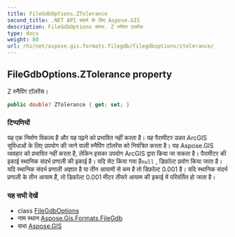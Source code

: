 ```yaml
---
title: FileGdbOptions.ZTolerance
second_title: .NET API संदर्भ के लिए Aspose.GIS
description: FileGdbOptions संपत्त. Z स्नैपंग टलरेंस
type: docs
weight: 80
url: /hi/net/aspose.gis.formats.filegdb/filegdboptions/ztolerance/
---
```

## FileGdbOptions.ZTolerance property

Z स्नैपिंग टॉलरेंस।

```csharp
public double? ZTolerance { get; set; }
```

### टिप्पणियों

यह एक निर्माण विकल्प है और यह पढ़ने को प्रभावित नहीं करता है। यह पैरामीटर उन्नत ArcGIS सुविधाओं के लिए उपयोग की जाने वाली स्नैपिंग टॉलरेंस को नियंत्रित करता है। यह Aspose.GIS व्यवहार को प्रभावित नहीं करता है, लेकिन इसका उपयोग ArcGIS द्वारा किया जा सकता है। पैरामीटर की इकाई स्थानिक संदर्भ प्रणाली की इकाई है। यदि सेट किया गया है`null` , डिफ़ॉल्ट प्रयोग किया जाता है। यदि स्थानिक संदर्भ प्रणाली अज्ञात है या तीन आयामों से कम है तो डिफ़ॉल्ट 0.001 है। यदि स्थानिक संदर्भ प्रणाली के तीन आयाम हैं, तो डिफ़ॉल्ट 0.001 मीटर तीसरे आयाम की इकाई में परिवर्तित हो जाता है।

### यह सभी देखें

* class [FileGdbOptions](../)
* नाम स्थान [Aspose.Gis.Formats.FileGdb](../../filegdboptions/)
* सभा [Aspose.GIS](../../../)


